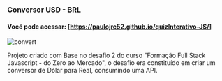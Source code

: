 ### Conversor USD - BRL
#### Você pode acessar:  [<https://paulojrc52.github.io/quizInterativo-JS/>]
![convert](https://user-images.githubusercontent.com/100033559/216464165-3522b2ce-b6fe-4aaa-a84c-5a3903ee4402.gif)


Projeto criado com Base no desafio 2 do curso "Formação Full Stack Javascript - do Zero ao Mercado", o desafio era constituído em criar um conversor de Dólar para Real, consumindo uma API.
